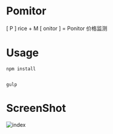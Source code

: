 # Pomitor

[ P ] rice + M [ onitor ] = Ponitor 价格监测

# Usage

	npm install


	gulp


# ScreenShot

![index](https://raw.githubusercontent.com/giscafer/Ponitor/master/src/assets/intro_index.png)
